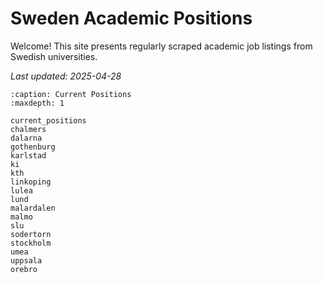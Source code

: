 # Sweden Academic Positions

Welcome! This site presents regularly scraped academic job listings from Swedish universities.

_Last updated: 2025-04-28_

<!-- :::{prereq}
prerequisites
:::

```{csv-table}
:delim: ;
:widths: auto

20 min ; {doc}`filename`
``` -->

<!-- ```{toctree}
:caption: The lesson
:maxdepth: 1
``` -->

```{toctree}
:caption: Current Positions
:maxdepth: 1

current_positions
chalmers
dalarna
gothenburg
karlstad
ki
kth
linkoping
lulea
lund
malardalen
malmo
slu
sodertorn
stockholm
umea
uppsala
orebro
```

<!-- (learner-personas)= -->

<!-- ## Who is the course for?

## About the course

## See also

## Credits -->

